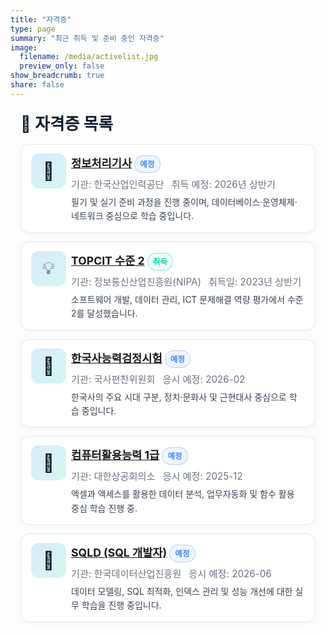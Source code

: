 ```yaml
---
title: "자격증"
type: page
summary: "최근 취득 및 준비 중인 자격증"
image:
  filename: /media/activelist.jpg
  preview_only: false
show_breadcrumb: true
share: false
---
```

<style>
/* ====== KJH Certs Page (scoped) ====== */
.kjh-certs{ 
  --navy:#0D1B2A; --ink:#1B263B; --muted:#6B7280; 
  --bg:#FFFFFF; --bg-alt:#F5F6F7; --line:#E5E7EB; 
  --brand:#3A86FF; --mint:#06D6A0;
  max-width: 920px; margin: 0 auto; padding: 0 1rem 2rem; 
}
.kjh-certs .page-subtitle{ 
  font-size: 1.6rem; font-weight: 700; color: var(--navy); 
  margin: 1.2rem 0 1rem; letter-spacing: .2px;
}

/* Card list */
.kjh-certs .cert-list{ display: grid; gap: 14px; }
.kjh-certs .cert-card{
  display: grid; grid-template-columns: 64px 1fr; align-items: start;
  background: var(--bg); border: 1px solid var(--line); border-radius: 14px;
  padding: 14px 16px; box-shadow: 0 2px 10px rgba(13,27,42,.04);
  transition: transform .18s ease, box-shadow .18s ease, border-color .18s ease;
}
.kjh-certs .cert-card:hover{ 
  transform: translateY(-2px);
  box-shadow: 0 10px 24px rgba(13,27,42,.08);
  border-color: rgba(58,134,255,.35);
}

/* Icon */
.kjh-certs .cert-icon{ 
  width: 56px; height: 56px; border-radius: 12px; 
  display: grid; place-items: center; font-size: 28px; 
  background: linear-gradient(135deg, rgba(58,134,255,.18), rgba(6,214,160,.18));
  color: var(--navy);
}

/* Body */
.kjh-certs .cert-body h3{ 
  margin: 2px 0 6px; font-size: 1.1rem; font-weight: 700; color: var(--ink);
}
.kjh-certs .cert-meta{ 
  display: flex; flex-wrap: wrap; gap: 8px 12px; margin: 0 0 8px; padding: 0; list-style: none;
}
.kjh-certs .cert-meta li{ color: var(--muted); font-size: .95rem; }
.kjh-certs .cert-desc{ color: #374151; line-height: 1.6; margin: 2px 0 0; }

/* Chips */
.kjh-certs .chip{ 
  display: inline-flex; align-items: center; gap: 6px; 
  font-size: .78rem; font-weight: 600; letter-spacing: .2px; 
  padding: 4px 8px; border-radius: 999px; border: 1px solid var(--line);
  background: var(--bg-alt); color: var(--navy);
}
.kjh-certs .chip.pending{ border-color: rgba(58,134,255,.35); color: var(--brand); background: rgba(58,134,255,.08); }
.kjh-certs .chip.done{ border-color: rgba(6,214,160,.45); color: var(--mint); background: rgba(6,214,160,.08); }

@media (max-width: 640px){
  .kjh-certs .cert-card{ grid-template-columns: 48px 1fr; padding: 12px 12px; }
  .kjh-certs .cert-icon{ width: 48px; height: 48px; font-size: 24px; }
}
</style>

<div class="kjh-certs">
  <h2 class="page-subtitle">🧾 자격증 목록</h2>

  <div class="cert-list">
    <article class="cert-card">
      <div class="cert-icon">🧠</div>
      <div class="cert-body">
        <h3><a href="https://www.q-net.or.kr/" target="_blank">정보처리기사</a> <span class="chip pending">예정</span></h3>
        <ul class="cert-meta">
          <li>기관: 한국산업인력공단</li>
          <li>취득 예정: 2026년 상반기</li>
        </ul>
        <p class="cert-desc">필기 및 실기 준비 과정을 진행 중이며, 데이터베이스·운영체제·네트워크 중심으로 학습 중입니다.</p>
      </div>
    </article>

<article class="cert-card">
      <div class="cert-icon">💡</div>
      <div class="cert-body">
        <h3><a href="https://www.topcit.or.kr/" target="_blank">TOPCIT 수준 2</a> <span class="chip done">취득</span></h3>
        <ul class="cert-meta">
          <li>기관: 정보통신산업진흥원(NIPA)</li>
          <li>취득일: 2023년 상반기</li>
        </ul>
        <p class="cert-desc">소프트웨어 개발, 데이터 관리, ICT 문제해결 역량 평가에서 수준 2를 달성했습니다.</p>
      </div>
    </article>

<article class="cert-card">
      <div class="cert-icon">📜</div>
      <div class="cert-body">
        <h3><a href="https://www.historyexam.go.kr/" target="_blank">한국사능력검정시험</a> <span class="chip pending">예정</span></h3>
        <ul class="cert-meta">
          <li>기관: 국사편찬위원회</li>
          <li>응시 예정: 2026-02</li>
        </ul>
        <p class="cert-desc">한국사의 주요 시대 구분, 정치·문화사 및 근현대사 중심으로 학습 중입니다.</p>
      </div>
    </article>

<article class="cert-card">
      <div class="cert-icon">🧾</div>
      <div class="cert-body">
        <h3><a href="https://license.korcham.net/" target="_blank">컴퓨터활용능력 1급</a> <span class="chip pending">예정</span></h3>
        <ul class="cert-meta">
          <li>기관: 대한상공회의소</li>
          <li>응시 예정: 2025-12</li>
        </ul>
        <p class="cert-desc">엑셀과 액세스를 활용한 데이터 분석, 업무자동화 및 함수 활용 중심 학습 진행 중.</p>
      </div>
    </article>

<article class="cert-card">
      <div class="cert-icon">💾</div>
      <div class="cert-body">
        <h3><a href="https://www.dataq.or.kr/" target="_blank">SQLD (SQL 개발자)</a> <span class="chip pending">예정</span></h3>
        <ul class="cert-meta">
          <li>기관: 한국데이터산업진흥원</li>
          <li>응시 예정: 2026-06</li>
        </ul>
        <p class="cert-desc">데이터 모델링, SQL 최적화, 인덱스 관리 및 성능 개선에 대한 실무 학습을 진행 중입니다.</p>
      </div>
    </article>
  </div>
</div>